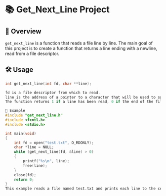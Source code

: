 # 📚 Get_Next_Line Project

## 📖 Overview
`get_next_line` is a function that reads a file line by line. The main goal of this project is to create a function 
that returns a line ending with a newline, read from a file descriptor.

## 🛠 Usage
```c
int get_next_line(int fd, char **line);

fd is a file descriptor from which to read.
line is the address of a pointer to a character that will be used to save the line read from the file descriptor fd.
The function returns 1 if a line has been read, 0 if the end of the file has been reached, or -1 if an error occurred.

📝 Example
#include "get_next_line.h"
#include <fcntl.h>
#include <stdio.h>

int main(void)
{
	int fd = open("test.txt", O_RDONLY);
	char *line = NULL;
	while (get_next_line(fd, &line) > 0)
	{
		printf("%s\n", line);
		free(line);
	}
	close(fd);
	return 0;
}
This example reads a file named test.txt and prints each line to the console.
